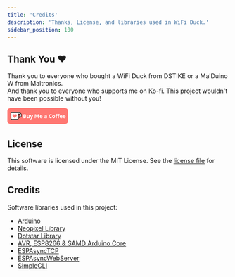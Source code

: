 ```yaml
---
title: 'Credits'
description: 'Thanks, License, and libraries used in WiFi Duck.'
sidebar_position: 100
---
```


## Thank You ❤️
Thank you to everyone who bought a WiFi Duck from DSTIKE or a MalDuino W from Maltronics.  
And thank you to everyone who supports me on Ko-fi.
This project wouldn't have been possible without you!

<a href='https://ko-fi.com/G2G75FA4V' target='_blank'>
  <img height='36' style={{border:0,height:'36px'}} src='/img/kofi_button.png' border='0' alt='Buy Me a Coffee at ko-fi.com' />
</a>

## License

This software is licensed under the MIT License.
See the [license file](https://github.com/SpacehuhnTech/WiFiDuck/blob/master/LICENSE) for details.  

## Credits

Software libraries used in this project:
  - [Arduino](https://www.arduino.cc)
  - [Neopixel Library](https://github.com/adafruit/Adafruit_NeoPixel)
  - [Dotstar Library](https://github.com/adafruit/Adafruit_DotStar)
  - [AVR, ESP8266 & SAMD Arduino Core](https://github.com/spacehuhn/hardware/tree/master/wifiduck)
  - [ESPAsyncTCP](https://github.com/me-no-dev/ESPAsyncTCP)
  - [ESPAsyncWebServer](https://github.com/me-no-dev/ESPAsyncWebServer)
  - [SimpleCLI](https://github.com/spacehuhn/SimpleCLI)